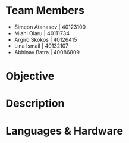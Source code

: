 # Team Members
* Simeon Atanasov | 40123100
* Miahi Olaru | 40111734
* Argiro Skokos | 40126415
* Lina Ismail | 40132107
* Abhinav Batra | 40086809
# Objective
# Description
# Languages & Hardware
